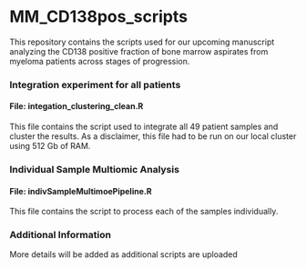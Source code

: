 # MM_CD138pos_scripts
This repository contains the scripts used for our upcoming manuscript analyzing the CD138 positive fraction of bone marrow aspirates from myeloma patients across stages of progression.

### Integration experiment for all patients
#### File: integation_clustering_clean.R
This file contains the script used to integrate all 49 patient samples and cluster the results. As a disclaimer, this file had to be run on our local cluster using 512 Gb of RAM.

### Individual Sample Multiomic Analysis
#### File: indivSampleMultimoePipeline.R
This file contains the script to process each of the samples individually.

### Additional Information
More details will be added as additional scripts are uploaded
